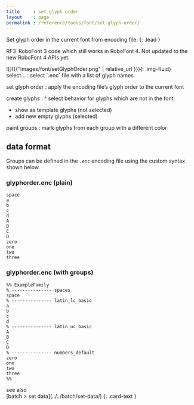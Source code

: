 ```yaml
---
title     : set glyph order
layout    : page
permalink : /reference/tools/font/set-glyph-order/
---
```


Set glyph order in the current font from encoding file.
{: .lead }

<span class="badge text-bg-warning rounded-0">RF3</span> RoboFont 3 code which still works in RoboFont 4. Not updated to the new RoboFont 4 APIs yet.


<div class='row'>

<div class='col-sm-4' markdown='1'>
![]({{"images/font/setGlyphOrder.png" | relative_url }}){: .img-fluid}
</div>

<div class='col-sm-8' markdown='1'>
select…
: select `.enc` file with a list of glyph names

set glyph order
: apply the encoding file’s glyph order to the current font

create glyphs
: ^
  select behavior for glyphs which are not in the font:
  - show as template glyphs (not selected)
  - add new empty glyphs (selected)

paint groups
: mark glyphs from each group with a different color
</div>

</div>


data format
-----------

Groups can be defined in the `.enc` encoding file using the custom syntax shown below.

### glyphorder.enc (plain)

```text
space
a
b
c
d
A
B
C
D
zero
one
two
three
```

### glyphorder.enc (with groups)

```text
%% ExampleFamily
% --------------- spaces
space
% --------------- latin_lc_basic
a
b
c
d
% --------------- latin_uc_basic
A
B
C
D
% --------------- numbers_default
zero
one
two
three
%%
```


<div class="card text-dark bg-light mt-3 rounded-0">
<div class="card-header">see also</div>
<div class="card-body" markdown='1'>
[batch > set data](../../batch/set-data/)
{: .card-text }
</div>
</div>

